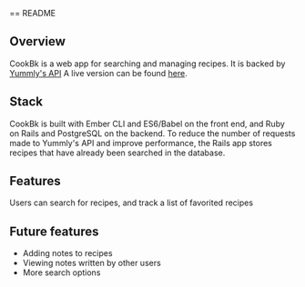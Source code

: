 == README

## Overview

CookBk is a web app for searching and managing recipes. It is backed by [Yummly's API](https://developer.yummly.com/)
A live version can be found [here](https://cook-bk.herokuapp.com/).

## Stack

CookBk is built with Ember CLI and ES6/Babel on the front end, and Ruby on Rails and PostgreSQL on the backend.
To reduce the number of requests made to Yummly's API and improve performance, the Rails app stores recipes that
have already been searched in the database.

## Features

Users can search for recipes, and track a list of favorited recipes

## Future features

  * Adding notes to recipes
  * Viewing notes written by other users
  * More search options

